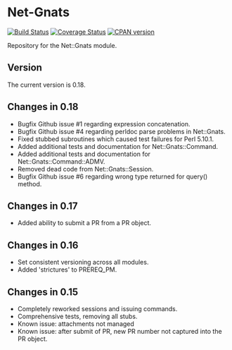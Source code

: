 Net-Gnats
=========
[![Build Status](https://travis-ci.org/rpcme/Net-Gnats.svg?branch=master)](https://travis-ci.org/rpcme/Net-Gnats)
[![Coverage Status](https://coveralls.io/repos/rpcme/Net-Gnats/badge.svg)](https://coveralls.io/r/rpcme/Net-Gnats)
[![CPAN version](https://badge.fury.io/pl/Net-Gnats.svg)](http://badge.fury.io/pl/Net-Gnats)

Repository for the Net::Gnats module.

Version
-------
The current version is 0.18.

Changes in 0.18
---------------
- Bugfix Github issue #1 regarding expression concatenation.
- Bugfix Github issue #4 regarding perldoc parse problems in Net::Gnats.
- Fixed stubbed subroutines which caused test failures for Perl 5.10.1.
- Added additional tests and documentation for Net::Gnats::Command.
- Added additional tests and documentation for Net::Gnats::Command::ADMV.
- Removed dead code from Net::Gnats::Session.
- Bugfix Github issue #6 regarding wrong type returned for query() method.

Changes in 0.17
---------------
- Added ability to submit a PR from a PR object.

Changes in 0.16
---------------
- Set consistent versioning across all modules.
- Added 'strictures' to PREREQ_PM.

Changes in 0.15
---------------
- Completely reworked sessions and issuing commands.
- Comprehensive tests, removing all stubs.
- Known issue: attachments not managed
- Known issue: after submit of PR, new PR number not captured into the PR object.
